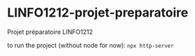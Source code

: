 # LINFO1212-projet-preparatoire
Projet préparatoire LINFO1212

to run the project (without node for now): `npx http-server` 
